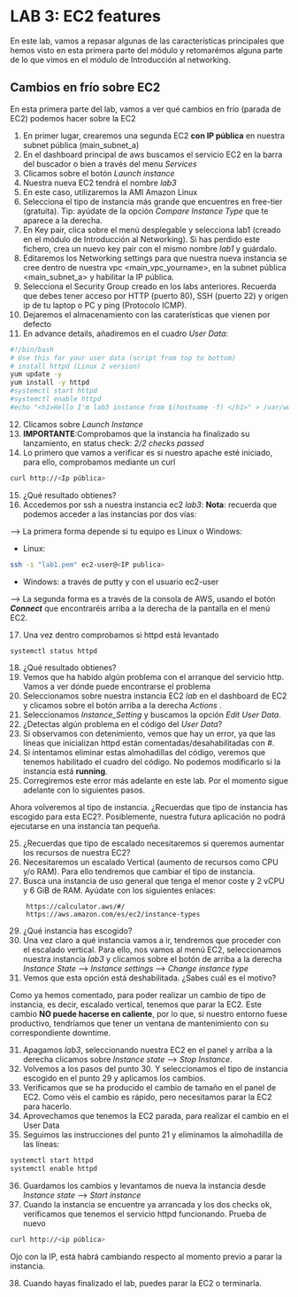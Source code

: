 # LAB 3: EC2 features

En este lab, vamos a repasar algunas de las características principales que hemos visto en esta primera parte del módulo y retomarémos alguna parte de lo que vimos en el módulo de Introducción al networking.

## Cambios en frío sobre EC2

En esta primera parte del lab, vamos a ver qué cambios en frío (parada de EC2) podemos hacer sobre la EC2

1. En primer lugar, crearemos una segunda EC2 **con IP pública** en nuestra subnet pública (main_subnet_a)
2. En el dashboard principal de aws buscamos el servicio EC2 en la barra del buscador o bien a través del menu _Services_
3. Clicamos sobre el botón _Launch instance_
4. Nuestra nueva EC2 tendrá el nombre _lab3_
5. En este caso, utilizaremos la AMI Amazon Linux
6. Selecciona el tipo de instancia más grande que encuentres en free-tier (gratuita). Tip: ayúdate de la opción _Compare Instance Type_ que te aparece a la derecha.
7. En Key pair, clica sobre el menú desplegable y selecciona lab1 (creado en el módulo de Introducción al Networking). Si has perdido este fichero, crea un nuevo key pair con el mismo nombre _lab1_ y guárdalo.
8. Editaremos los Networking settings para que nuestra nueva instancia se cree dentro de nuestra vpc <main_vpc_yourname>, en la subnet pública <main_subnet_a> y habilitar la IP pública.
9. Selecciona el Security Group creado en los labs anteriores. Recuerda que debes tener acceso por HTTP (puerto 80), SSH (puerto 22) y orígen ip de tu laptop o PC y ping (Protocolo ICMP).
10. Dejaremos el almacenamiento con las caraterísticas que vienen por defecto
11. En advance details, añadiremos en el cuadro _User Data_:
```bash
#!/bin/bash
# Use this for your user data (script from top to bottom)
# install httpd (Linux 2 version)
yum update -y
yum install -y httpd
#systemctl start httpd
#systemctl enable httpd
#echo "<h1>Hello I'm lab3 instance from $(hostname -f) </h1>" > /var/www/html/index.html
```
12. Clicamos sobre _Launch Instance_
13. **IMPORTANTE**:Comprobamos que la instancia ha finalizado su lanzamiento, en status check: _2/2 checks passed_
14. Lo primero que vamos a verificar es si nuestro apache esté iniciado, para ello, comprobamos mediante un curl 
```bash
curl http://<Ip pública>
```
15. ¿Qué resultado obtienes? 
16. Accedemos por ssh a nuestra instancia ec2 _lab3_:
 **Nota**: recuerda que podemos acceder a las instancias por dos vías:
 
--> La primera forma depende si tu equipo es Linux o Windows:
* Linux:
```bash 
ssh -i "lab1.pem" ec2-user@<IP publica>
````
* Windows: a través de putty y con el usuario ec2-user

--> La segunda forma es a través de la consola de AWS, usando el botón **_Connect_** que encontraréis arriba a la derecha de la pantalla en el menú EC2.

17. Una vez dentro comprobamos si httpd está levantado
```bash 
systemctl status httpd
```
18. ¿Qué resultado obtienes?
19. Vemos que ha habido algún problema con el arranque del servicio http. Vamos a ver dónde puede encontrarse el problema
20. Seleccionamos sobre nuestra instancia EC2 _lab_ en el dashboard de EC2 y clicamos sobre el botón arriba a la derecha _Actions_ .
21. Seleccionamos _Instance_Setting_ y buscamos la opción _Edit User Data_.
22. ¿Detectas algún problema en el código del _User Data_?
23. Si observamos con detenimiento, vemos que hay un error, ya que las líneas que inicializan httpd están comentadas/desahabilitadas con #.
24. Si intentamos eliminar estas almohadillas del código, veremos que tenemos habilitado el cuadro del código. No podemos modificarlo si la instancia está **running**.
25. Corregiremos este error más adelante en este lab. Por el momento sigue adelante con lo siguientes pasos.

Ahora volveremos al tipo de instancia. ¿Recuerdas que tipo de instancia has escogido para esta EC2?. Posiblemente, nuestra futura aplicación no podrá ejecutarse en una instancia tan pequeña. 

25. ¿Recuerdas que tipo de escalado necesitaremos si queremos aumentar los recursos de nuestra EC2?
26. Necesitaremos un escalado Vertical (aumento de recursos como CPU y/o RAM). Para ello tendremos que cambiar el tipo de instancia. 
27. Busca una instancia de uso general que tenga el menor coste y 2 vCPU y 6 GiB de RAM. Ayúdate con los siguientes enlaces:
```
    https://calculator.aws/#/
    https://aws.amazon.com/es/ec2/instance-types
```
29. ¿Qué instancia has escogido?
30. Una vez claro a qué instancia vamos a ir, tendremos que proceder con el escalado vertical. Para ello, nos vamos al menú EC2, seleccionamos nuestra instancia _lab3_ y clicamos sobre el botón de arriba a la derecha _Instance State_ --> _Instance settings_ --> _Change instance type_ 
31. Vemos que esta opción está deshabilitada. ¿Sabes cuál es el motivo?

Como ya hemos comentado, para poder realizar un cambio de tipo de instancia, es decir, escalado vertical, tenemos que parar la EC2. Este cambio **NO puede hacerse en caliente**, por lo que, si nuestro entorno fuese productivo, tendríamos que tener un ventana de mantenimiento con su correspondiente downtime.

31. Apagamos _lab3_, seleccionando nuestra EC2 en el panel y arriba a la derecha clicamos sobre _Instance state_ --> _Stop Instance_.
32. Volvemos a los pasos del punto 30. Y seleccionamos el tipo de instancia escogido en el punto 29 y aplicamos los cambios.
33. Verificamos que se ha producido el cambio de tamaño en el panel de EC2. Como véis el cambio es rápido, pero necesitamos parar la EC2 para hacerlo.
34. Aprovechamos que tenemos la EC2 parada, para realizar el cambio en el User Data
35. Seguimos las instrucciones del punto 21 y eliminamos la almohadilla de las líneas:
```bash
systemctl start httpd
systemctl enable httpd
```
36. Guardamos los cambios y levantamos de nueva la instancia desde _Instance state_ --> _Start instance_
37. Cuando la instancia se encuentre ya arrancada y los dos checks ok, verificamos que tenemos el servicio httpd funcionando. Prueba de nuevo
```bash
curl http://<ip pública>
```
Ojo con la IP, está habrá cambiando respecto al momento previo a parar la instancia.

38. Cuando hayas finalizado el lab, puedes parar la EC2 o terminarla.

